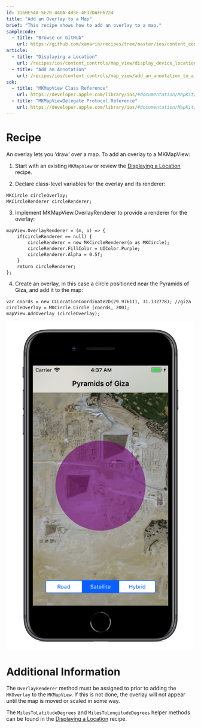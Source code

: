 ```yaml
---
id: 316BE54A-5E70-440A-4B5E-4F32DAFF6224
title: "Add an Overlay to a Map"
brief: "This recipe shows how to add an overlay to a map."
samplecode:
  - title: "Browse on GitHub" 
    url: https://github.com/xamarin/recipes/tree/master/ios/content_controls/map_view/add_an_overlay_to_a_map
article:
  - title: "Displaying a Location" 
    url: /recipes/ios/content_controls/map_view/display_device_location
  - title: "Add an Annotation" 
    url: /recipes/ios/content_controls/map_view/add_an_annotation_to_a_map
sdk:
  - title: "MKMapView Class Reference" 
    url: https://developer.apple.com/library/ios/#documentation/MapKit/Reference/MKMapView_Class/MKMapView/MKMapView.html
  - title: "MKMapViewDelegate Protocol Reference" 
    url: https://developer.apple.com/library/ios/#documentation/MapKit/Reference/MKMapViewDelegate_Protocol/MKMapViewDelegate/MKMapViewDelegate.html
---
```


<a name="Recipe" class="injected"></a>


# Recipe

An overlay lets you ‘draw’ over a map. To add an overlay to a
MKMapView:

1. Start with an existing `MKMapView` or review the  [Displaying a Location](/recipes/ios/content_controls/map_view/display_device_location) recipe. </li>

<ol start="2">
	<li>Declare class-level variables for the overlay and its renderer:</li>
</ol>

```
MKCircle circleOverlay;
MKCircleRenderer circleRenderer;
```

<ol start="3">
	<li>Implement MKMapView.OverlayRenderer to provide a renderer for the overlay: </li>
</ol>

```
mapView.OverlayRenderer = (m, o) => {
    if(circleRenderer == null) {
        circleRenderer = new MKCircleRenderer(o as MKCircle);
        circleRenderer.FillColor = UIColor.Purple;
        circleRenderer.Alpha = 0.5f;
    }
    return circleRenderer;
};
```

<ol start="4">
	<li>Create an overlay, in this case a circle positioned near the Pyramids of Giza, and add it to the map: </li>
</ol>

```
var coords = new CLLocationCoordinate2D(29.976111, 31.132778); //giza
circleOverlay = MKCircle.Circle (coords, 200);
mapView.AddOverlay (circleOverlay);
```

 ![](Images/MapOverlay.png)

 <a name="Additional_Information" class="injected"></a>


# Additional Information

The `OverlayRenderer` method must be assigned to prior to adding the `MKOverlay` to the `MKMapView`. If this is not done, the overlay will not appear until the map is moved or scaled in some way.

The `MilesToLatitudeDegrees` and `MilesToLongitudeDegrees` helper methods can be
found in the [Displaying a Location](/recipes/ios/content_controls/map_view/display_device_location) recipe.

